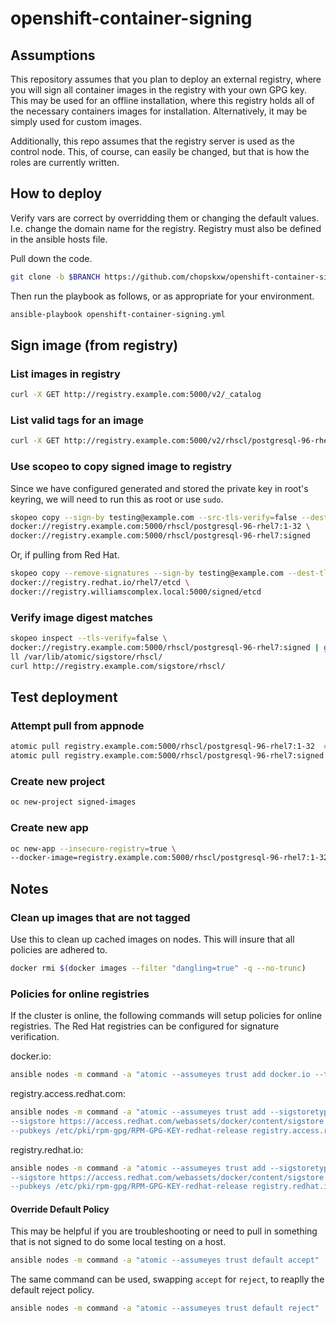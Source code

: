 # openshift-container-signing
## Assumptions
This repository assumes that you plan to deploy an external registry, where you will sign all container images in the registry with your own GPG key.  This may be used for an offline installation, where this registry holds all of the necessary containers images for installation.  Alternatively, it may be simply used for custom images.

Additionally, this repo assumes that the registry server is used as the control node.  This, of course, can easily be changed, but that is how the roles are currently written.  

## How to deploy
Verify vars are correct by overridding them or changing the default values.  I.e. change the domain name for the registry. Registry must also be defined in the ansible hosts file.

Pull down the code.
```sh
git clone -b $BRANCH https://github.com/chopskxw/openshift-container-signing.git [$WORKING_DIR]
```

Then run the playbook as follows, or as appropriate for your environment.
```sh
ansible-playbook openshift-container-signing.yml
```

## Sign image (from registry)
### List images in registry
```sh
curl -X GET http://registry.example.com:5000/v2/_catalog
```

### List valid tags for an image
```sh
curl -X GET http://registry.example.com:5000/v2/rhscl/postgresql-96-rhel7/tags/list
```

### Use scopeo to copy signed image to registry
Since we have configured generated and stored the private key in root's keyring, we will need to run this as root or use `sudo`.
```sh
skopeo copy --sign-by testing@example.com --src-tls-verify=false --dest-tls-verify=false \
docker://registry.example.com:5000/rhscl/postgresql-96-rhel7:1-32 \
docker://registry.example.com:5000/rhscl/postgresql-96-rhel7:signed
```
Or, if pulling from Red Hat.
```sh
skopeo copy --remove-signatures --sign-by testing@example.com --dest-tls-verify=false \
docker://registry.redhat.io/rhel7/etcd \
docker://registry.williamscomplex.local:5000/signed/etcd
```

### Verify image digest matches
```sh
skopeo inspect --tls-verify=false \
docker://registry.example.com:5000/rhscl/postgresql-96-rhel7:signed | grep Digest
ll /var/lib/atomic/sigstore/rhscl/
curl http://registry.example.com/sigstore/rhscl/
```

## Test deployment
### Attempt pull from appnode
```sh
atomic pull registry.example.com:5000/rhscl/postgresql-96-rhel7:1-32  #should fail
atomic pull registry.example.com:5000/rhscl/postgresql-96-rhel7:signed  #should successfully pull
```

### Create new project
```sh
oc new-project signed-images
```

### Create new app
```sh
oc new-app --insecure-registry=true \
--docker-image=registry.example.com:5000/rhscl/postgresql-96-rhel7:1-32 --name=signed-pgsql
```

## Notes
### Clean up images that are not tagged
Use this to clean up cached images on nodes.  This will insure that all policies are adhered to.
```sh
docker rmi $(docker images --filter "dangling=true" -q --no-trunc)
```

### Policies for online registries
If the cluster is online, the following commands will setup policies for online registries.  The Red Hat registries can be configured for signature verification.

docker.io:
```sh
ansible nodes -m command -a "atomic --assumeyes trust add docker.io --type insecureAcceptAnything"
```
registry.access.redhat.com:
```sh
ansible nodes -m command -a "atomic --assumeyes trust add --sigstoretype web \
--sigstore https://access.redhat.com/webassets/docker/content/sigstore \
--pubkeys /etc/pki/rpm-gpg/RPM-GPG-KEY-redhat-release registry.access.redhat.com"
```
registry.redhat.io:
```sh
ansible nodes -m command -a "atomic --assumeyes trust add --sigstoretype web \
--sigstore https://access.redhat.com/webassets/docker/content/sigstore \
--pubkeys /etc/pki/rpm-gpg/RPM-GPG-KEY-redhat-release registry.redhat.io"
```

#### Override Default Policy
This may be helpful if you are troubleshooting or need to pull in something that is not signed to do some local testing on a host.

```sh
ansible nodes -m command -a "atomic --assumeyes trust default accept"
```

The same command can be used, swapping `accept` for `reject`, to reaplly the default reject policy.

```sh
ansible nodes -m command -a "atomic --assumeyes trust default reject"
```
